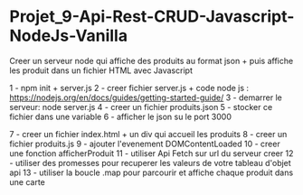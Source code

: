 # Projet_9-Api-Rest-CRUD-Javascript-NodeJs-Vanilla
Creer un serveur node qui affiche des produits au format json + puis affiche les produit dans un fichier HTML avec Javascript

1 - npm init + server.js
2 - creer fichier server.js + code node js : https://nodejs.org/en/docs/guides/getting-started-guide/
3 - demarrer le serveur: node server.js
4 - creer un fichier produits.json
5 - stocker ce fichier dans une variable
6 - afficher le json su le port 3000

7 - creer un fichier index.html + un div qui accueil les produits
8 - creer un fichier produits.js
9 - ajouter l'evenement DOMContentLoaded
10 - creer une fonction afficherProduit
11 - utiliser Api Fetch sur url du serveur creer
12 - utiliser des promesses pour recuperer les valeurs de votre tableau d'objet api
13 - utiliser la boucle .map pour parcourir et affiche chaque produit dans une carte
